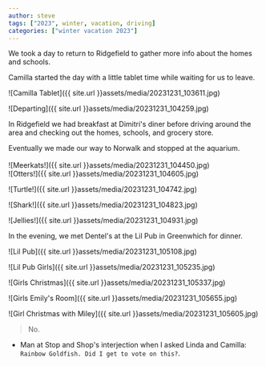 ```yaml
---
author: steve
tags: ["2023", winter, vacation, driving]
categories: ["winter vacation 2023"]
---
```

We took a day to return to Ridgefield to gather more info about the homes and schools.  

Camilla started the day with a little tablet time while waiting for us to leave.  

![Camilla Tablet]({{ site.url }}assets/media/20231231_103611.jpg)

![Departing]({{ site.url }}assets/media/20231231_104259.jpg)

In Ridgefield we had breakfast at Dimitri's diner before driving around the area and checking out the homes, schools, and grocery store.  

Eventually we made our way to Norwalk and stopped at the aquarium.  
</br>
![Meerkats!]({{ site.url }}assets/media/20231231_104450.jpg)
<br/>
![Otters!]({{ site.url }}assets/media/20231231_104605.jpg)

![Turtle!]({{ site.url }}assets/media/20231231_104742.jpg)

![Shark!]({{ site.url }}assets/media/20231231_104823.jpg)

![Jellies!]({{ site.url }}assets/media/20231231_104931.jpg)

In the evening, we met Dentel's at the Lil Pub in Greenwhich for dinner.  

![Lil Pub]({{ site.url }}assets/media/20231231_105108.jpg)

![Lil Pub Girls]({{ site.url }}assets/media/20231231_105235.jpg)

![Girls Christmas]({{ site.url }}assets/media/20231231_105337.jpg)

![Girls Emily's Room]({{ site.url }}assets/media/20231231_105655.jpg)

![Girl Christmas with Miley]({{ site.url }}assets/media/20231231_105605.jpg)

> No.  

- Man at Stop and Shop's interjection when I asked Linda and Camilla: `Rainbow Goldfish. Did I get to vote on this?`.
